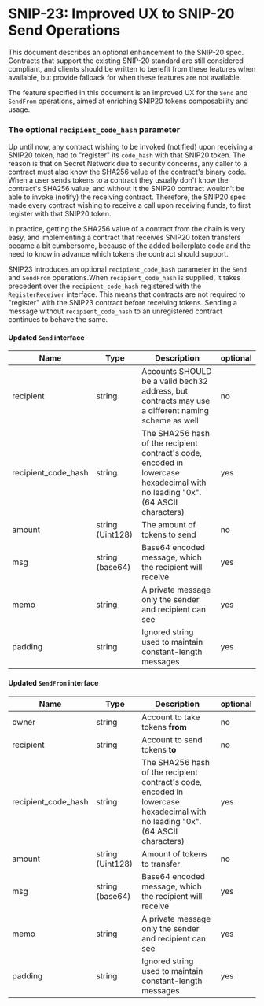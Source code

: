 # SNIP-23: Improved UX to SNIP-20 Send Operations

This document describes an optional enhancement to the SNIP-20 spec. Contracts that support the existing SNIP-20 standard are still considered compliant, and clients should be written to benefit from these features when available, but provide fallback for when these features are not available.

The feature specified in this document is an improved UX for the `Send` and `SendFrom` operations, aimed at enriching SNIP20 tokens composability and usage.

### The optional `recipient_code_hash` parameter

Up until now, any contract wishing to be invoked (notified) upon receiving a SNIP20 token, had to "register" its `code_hash` with that SNIP20 token. The reason is that on Secret Network due to security concerns, any caller to a contract must also know the SHA256 value of the contract's binary code. When a user sends tokens to a contract they usually don't know the contract's SHA256 value, and without it the SNIP20 contract wouldn't be able to invoke (notify) the receiving contract. Therefore, the SNIP20 spec made every contract wishing to receive a call upon receiving funds, to first register with that SNIP20 token.

In practice, getting the SHA256 value of a contract from the chain is very easy, and implementing a contract that receives SNIP20 token transfers became a bit cumbersome, because of the added boilerplate code and the need to know in advance which tokens the contract should support.

SNIP23 introduces an optional `recipient_code_hash` parameter in the `Send` and `SendFrom` operations.When `recipient_code_hash` is supplied, it takes precedent over the `recipient_code_hash` registered with the `RegisterReceiver` interface. This means that contracts are not required to "register" with the SNIP23 contract before receiving tokens. Sending a message without `recipient_code_hash` to an unregistered contract continues to behave the same.

#### Updated `Send` interface

| Name                  | Type             | Description                                                                                                                    | optional |
| --------------------- | ---------------- | ------------------------------------------------------------------------------------------------------------------------------ | -------- |
| recipient             | string           | Accounts SHOULD be a valid bech32 address, but contracts may use a different naming scheme as well                             | no       |
| recipient\_code\_hash | string           | The SHA256 hash of the recipient contract's code, encoded in lowercase hexadecimal with no leading "0x". (64 ASCII characters) | yes      |
| amount                | string (Uint128) | The amount of tokens to send                                                                                                   | no       |
| msg                   | string (base64)  | Base64 encoded message, which the recipient will receive                                                                       | yes      |
| memo                  | string           | A private message only the sender and recipient can see                                                                        | yes      |
| padding               | string           | Ignored string used to maintain constant-length messages                                                                       | yes      |

#### Updated `SendFrom` interface

| Name                  | Type             | Description                                                                                                                    | optional |
| --------------------- | ---------------- | ------------------------------------------------------------------------------------------------------------------------------ | -------- |
| owner                 | string           | Account to take tokens **from**                                                                                                | no       |
| recipient             | string           | Account to send tokens **to**                                                                                                  | no       |
| recipient\_code\_hash | string           | The SHA256 hash of the recipient contract's code, encoded in lowercase hexadecimal with no leading "0x". (64 ASCII characters) | yes      |
| amount                | string (Uint128) | Amount of tokens to transfer                                                                                                   | no       |
| msg                   | string (base64)  | Base64 encoded message, which the recipient will receive                                                                       | yes      |
| memo                  | string           | A private message only the sender and recipient can see                                                                        | yes      |
| padding               | string           | Ignored string used to maintain constant-length messages                                                                       | yes      |
